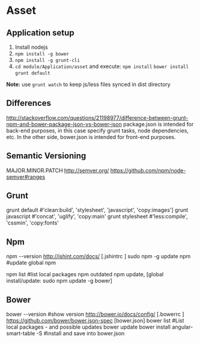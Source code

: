 Asset
=======================

Application setup
----------------------

1. Install nodejs
2. `npm install -g bower`
3. `npm install -g grunt-cli`
4. `cd module/Application/asset` and execute:
    `npm install`
    `bower install`
    `grunt default`

**Note:** use `grunt watch` to keep js/less files synced in dist directory

Differences
-------------
http://stackoverflow.com/questions/21198977/difference-between-grunt-npm-and-bower-package-json-vs-bower-json 
package.json is intended for back-end purposes, in this case specify grunt tasks, node dependencies, etc. 
In the other side, bower.json is intended for front-end purposes.

Semantic Versioning
----
MAJOR.MINOR.PATCH
http://semver.org/
https://github.com/npm/node-semver#ranges

Grunt
-----------
grunt default #'clean:build', 'stylesheet', 'javascript', 'copy:images']
grunt javascript #'concat', 'uglify', 'copy:main'
grunt stylesheet #'less:compile', 'cssmin', 'copy:fonts'


Npm
------------
npm --version
http://jshint.com/docs/ [.jshintrc ]
sudo npm -g update npm #update global npm

npm list #list local packages
npm outdated
npm update, [global install/update: sudo npm update -g bower]

Bower
------------
bower --version #show version
http://bower.io/docs/config/   [.bowerrc ]
https://github.com/bower/bower.json-spec [bower.json]
bower list #List local packages - and possible updates 
bower update
bower install angular-smart-table -S #install and save into bower.json